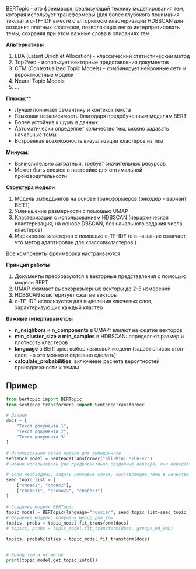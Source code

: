 BERTopic - это фреимворк, реализующий технику моделирования тем, которая использует трансформеры (для более глубокого понимания текста) и c-TF-IDF вместе с алгоритмом кластеризации HDBSCAN для создания плотных кластеров, позволяющих легко интерпретировать темы, сохраняя при этом важные слова в описаниях тем.

**Альтернативы**
1. LDA (Latent Dirichlet Allocation) - классический статистический метод
2. Top2Vec - использует векторные представления документов
3. CTM (Contextualized Topic Models) - комбинирует нейронные сети и вероятностные модели
4. Neural Topic Models
5. ...


**Плюсы**:**
- Лучше понимает семантику и контекст текста
- Языковая независимость благодаря предобученным моделям BERT
- Более устойчив к шуму в данных
- Автоматически определяет количество тем, можно задавать начальные темы
- Встроенная возхможность визуализации кластеров из тем

**Минусы**:
- Вычислительно затратный, требует значительных ресурсов
- Может быть сложен в настройке для оптимальной производительности

**Структура модели**
1. Модель эмбеддингов на основе трансформеров (энкодер - вариант BERT)
2. Уменьшение размерности с помощью UMAP
3. Кластеризация с использованием HDBSCAN (иерархическая кластеризация, на основе DBSCAN, без начального задания числа кластеров)
4. Маркировка кластеров с помощью c-TF-IDF (с в название означает, что метод адаптирован для классов\кластеров )

Все компоненты фреимворка настраиваются.


**Принцип работы**
1. Документы преобразуются в векторные представления с помощью модели BERT
2. UMAP сжимает высокоразмерные векторы до 2-3 измерений
3. HDBSCAN кластеризует сжатые векторы
4. c-TF-IDF используется для выделения ключевых слов, характеризующих каждый кластер

**Важные гиперпараметры**
- **n_neighbors** и **n_components** в UMAP: влияют на сжатие векторов
- **min_cluster_size** и **min_samples** в HDBSCAN: определяют размер и плотность кластеров
- **language** в BERTopic: выбор языковой модели (задаёт список стоп-слов, но это можно и отдельно сделать)
- **calculate_probabilities**: включение расчета вероятностей принадлежности к темам

## Пример
```py
from bertopic import BERTopic
from sentence_transformers import SentenceTransformer

# Данные
docs = [
    "Текст документа 1",
    "Текст документа 2",
    "Текст документа 3"
]

# Использование своей модели для эмбеддингов
sentence_model = SentenceTransformer("all-MiniLM-L6-v2")
# можно использовать уже предвариетльно созданные вектора, они передаётся в fit_transform

# если необходимо, задать ключевые слова, составляющие темы в качестве затравки для выявления тем
seed_topic_list = [
    ["слово1", "слово2"],
    ["слово11", "слово22", "слово33"]
]

# Создание модели BERTopic
topic_model = BERTopic(language="russian", seed_topic_list=seed_topic_list)
# Обучение модели; получени метод для тем
topics, probs = topic_model.fit_transform(docs)
# topics, probs = topic_model.fit_transform(docs, groups_ed_emb)        # если уже есть векторные представления документов

topics, probabilities = topic_model.fit_transform(docs)


# Вывод тем и их меток
print(topic_model.get_topic_info())
```